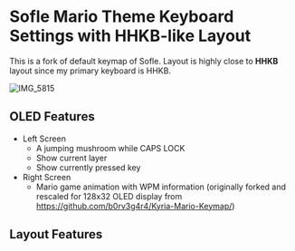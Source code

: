 # Sofle Mario Theme Keyboard Settings with HHKB-like Layout

This is a fork of default keymap of Sofle. Layout is highly close to **HHKB** layout since my primary keyboard is HHKB.

![IMG_5815](https://user-images.githubusercontent.com/196477/127565134-b600c1fa-9dc1-452d-a192-5a569ed2f756.jpg)

## OLED Features
- Left Screen
  - A jumping mushroom while CAPS LOCK
  - Show current layer
  - Show currently pressed key
- Right Screen
  - Mario game animation with WPM information (originally forked and rescaled for 128x32 OLED display from https://github.com/b0rv3g4r4/Kyria-Mario-Keymap/)

## Layout Features
